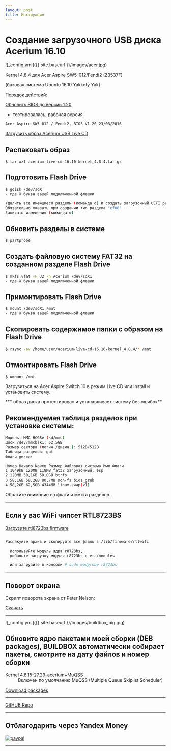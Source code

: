 ```yaml
---
layout: post
title: Инструкция
---
```


# Создание загрузочного USB диска Acerium 16.10


![_config.yml]({{ site.baseurl }}/images/acer.jpg)


 Kernel 4.8.4 для Acer Aspire SW5-012/Fendi2 (Z3537F)


(базовая система Ubuntu 16.10 Yakkety Yak)


Порядок действий:

[Обновить BIOS до версии 1.20](http://global-download.acer.com/GDFiles/BIOS/BIOS/BIOS_Acer_1.20_A_A.zip?acerid=635943075181893127&Step1=NOTEBOOK&Step2=ASPIRE%20SWITCH&Step3=SW5-012&OS=ALL&LC=ru&BC=ACER&SC=EMEA_23)
- тестировалась, рабочая версия

```bash
Acer Aspire SW5-012 / Fendi2, BIOS V1.20 23/03/2016
```


[Загрузить образ Acerium USB Live CD](https://yadi.sk/d/1QyvS_ddymFgb)


## Распаковать образ
```bash
$ tar xzf acerium-live-cd-16.10-kernel_4.8.4.tar.gz
```

## Подготовить Flash Drive
```bash
$ gdisk /dev/sdX
- где X буква вашей подключенной флешки

Удалить все имеющиеся разделы (команда d) и создать загрузочный UEFI раздел (команда n)
Обязательно указать при создании тип раздела "ef00"
Записать изменения (команда w)
```

## Обновить разделы в системе
```bash
$ partprobe
```

## Создать файловую систему FAT32 на созданном разделе Flash Drive
```bash
$ mkfs.vfat -F 32 -n Acerium /dev/sdX1
- где X буква вашей подключенной флешки
```

## Примонтировать Flash Drive
```bash
$ mount /dev/sdX1 /mnt
- где X буква вашей подключенной флешки
```

## Скопировать содержимое папки с образом на Flash Drive
```bash
$ rsync -av /home/user/acerium-live-cd-16.10-kernel_4.8.4/* /mnt
```

## Отмонтировать Flash Drive
```bash
$ umount /mnt
```

Загрузиться на Acer Aspire Switch 10 в режим Live CD или Install и установить систему.

*** образ диска протестирован и устанавливает систему без ошибок**

## Рекомендуемая таблица разделов при установке системы:
```bash
Модель: MMC HCG8e (sd/mmc)
Диск /dev/mmcblk1: 62,5GB
Размер сектора (логич./физич.): 512B/512B
Таблица разделов: gpt
Флаги диска: 

Номер Начало Конец Размер Файловая система Имя Флаги
1 1049kB 120MB 118MB fat32 загрузочный, esp
2 120MB 58,1GB 58,0GB btrfs
3 58,1GB 58,2GB 80,7MB non-fs bios_grub
4 58,2GB 62,5GB 4344MB linux-swap(v1)
```

Обратите внимание на флаги и метки разделов.

***

## Если у вас WiFi чипсет RTL8723BS

[Загрузите rtl8723bs firmware](https://yadi.sk/d/XG1e_nEcyt6vJ)

```bash

Распакуйте архив и скопируйте все файлы в /lib/firmware/rtlwifi

  Используйте модуль ядра r8723bs,
  добавьте загрузку модуля r8723bs в etc/modules

  или загрузите в консоли # sudo modprobe r8723bs
```

***

## Поворот экрана


Скрипт поворота экрана от Peter Nelson:

[Скачать](https://github.com/pbnelson/rotswap/)


***


![_config.yml]({{ site.baseurl }}/images/buildbox_big.jpg)


## Обновите ядро пакетами моей сборки (DEB packages), BUILDBOX автоматически собирает пакеты, смотрите на дату файлов и номер сборки



<dl>
    <dt>Kernel 4.8.15-27.29-acerium+MuQSS</dt>
  <dd>Включен по умолчанию MuQSS (Multiple Queue Skiplist Scheduler)</dd>

</dl>

[Download packages](https://yadi.sk/d/UNnboDnR33wcZc)



***


[GitHUB Repo](https://github.com/AndyLavr/Aspire-SW5-012_Kernel_4.8)


***

## Отблагодарить через Yandex Money


[![paypal](https://www.paypalobjects.com/en_US/i/btn/btn_donateCC_LG.gif)](https://money.yandex.ru/to/410013794063623)


***
